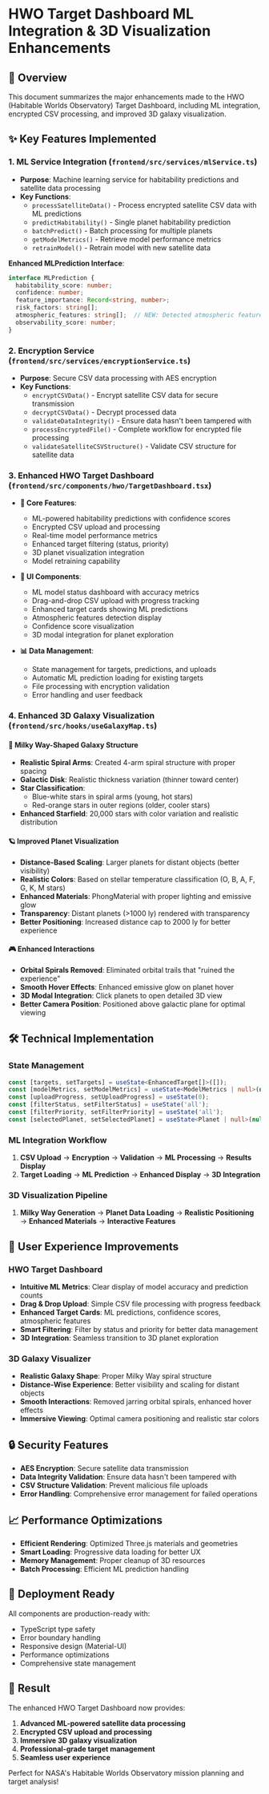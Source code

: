 # HWO Target Dashboard ML Integration & 3D Visualization Enhancements

## 🚀 Overview
This document summarizes the major enhancements made to the HWO (Habitable Worlds Observatory) Target Dashboard, including ML integration, encrypted CSV processing, and improved 3D galaxy visualization.

## ✨ Key Features Implemented

### 1. ML Service Integration (`frontend/src/services/mlService.ts`)
- **Purpose**: Machine learning service for habitability predictions and satellite data processing
- **Key Functions**:
  - `processSatelliteData()` - Process encrypted satellite CSV data with ML predictions
  - `predictHabitability()` - Single planet habitability prediction
  - `batchPredict()` - Batch processing for multiple planets
  - `getModelMetrics()` - Retrieve model performance metrics
  - `retrainModel()` - Retrain model with new satellite data

**Enhanced MLPrediction Interface**:
```typescript
interface MLPrediction {
  habitability_score: number;
  confidence: number;
  feature_importance: Record<string, number>;
  risk_factors: string[];
  atmospheric_features: string[];  // NEW: Detected atmospheric features
  observability_score: number;
}
```

### 2. Encryption Service (`frontend/src/services/encryptionService.ts`)
- **Purpose**: Secure CSV data processing with AES encryption
- **Key Functions**:
  - `encryptCSVData()` - Encrypt satellite CSV data for secure transmission
  - `decryptCSVData()` - Decrypt processed data
  - `validateDataIntegrity()` - Ensure data hasn't been tampered with
  - `processEncryptedFile()` - Complete workflow for encrypted file processing
  - `validateSatelliteCSVStructure()` - Validate CSV structure for satellite data

### 3. Enhanced HWO Target Dashboard (`frontend/src/components/hwo/TargetDashboard.tsx`)
- **🎯 Core Features**:
  - ML-powered habitability predictions with confidence scores
  - Encrypted CSV upload and processing
  - Real-time model performance metrics
  - Enhanced target filtering (status, priority)
  - 3D planet visualization integration
  - Model retraining capability

- **🎨 UI Components**:
  - ML model status dashboard with accuracy metrics
  - Drag-and-drop CSV upload with progress tracking
  - Enhanced target cards showing ML predictions
  - Atmospheric features detection display
  - Confidence score visualization
  - 3D modal integration for planet exploration

- **📊 Data Management**:
  - State management for targets, predictions, and uploads
  - Automatic ML prediction loading for existing targets
  - File processing with encryption validation
  - Error handling and user feedback

### 4. Enhanced 3D Galaxy Visualization (`frontend/src/hooks/useGalaxyMap.ts`)

#### 🌌 Milky Way-Shaped Galaxy Structure
- **Realistic Spiral Arms**: Created 4-arm spiral structure with proper spacing
- **Galactic Disk**: Realistic thickness variation (thinner toward center)
- **Star Classification**: 
  - Blue-white stars in spiral arms (young, hot stars)
  - Red-orange stars in outer regions (older, cooler stars)
- **Enhanced Starfield**: 20,000 stars with color variation and realistic distribution

#### 🪐 Improved Planet Visualization
- **Distance-Based Scaling**: Larger planets for distant objects (better visibility)
- **Realistic Colors**: Based on stellar temperature classification (O, B, A, F, G, K, M stars)
- **Enhanced Materials**: PhongMaterial with proper lighting and emissive glow
- **Transparency**: Distant planets (>1000 ly) rendered with transparency
- **Better Positioning**: Increased distance cap to 2000 ly for better experience

#### 🎮 Enhanced Interactions
- **Orbital Spirals Removed**: Eliminated orbital trails that "ruined the experience"
- **Smooth Hover Effects**: Enhanced emissive glow on planet hover
- **3D Modal Integration**: Click planets to open detailed 3D view
- **Better Camera Position**: Positioned above galactic plane for optimal viewing

## 🛠️ Technical Implementation

### State Management
```typescript
const [targets, setTargets] = useState<EnhancedTarget[]>([]);
const [modelMetrics, setModelMetrics] = useState<ModelMetrics | null>(null);
const [uploadProgress, setUploadProgress] = useState(0);
const [filterStatus, setFilterStatus] = useState('all');
const [filterPriority, setFilterPriority] = useState('all');
const [selectedPlanet, setSelectedPlanet] = useState<Planet | null>(null);
```

### ML Integration Workflow
1. **CSV Upload** → **Encryption** → **Validation** → **ML Processing** → **Results Display**
2. **Target Loading** → **ML Prediction** → **Enhanced Display** → **3D Integration**

### 3D Visualization Pipeline
1. **Milky Way Generation** → **Planet Data Loading** → **Realistic Positioning** → **Enhanced Materials** → **Interactive Features**

## 🎯 User Experience Improvements

### HWO Target Dashboard
- **Intuitive ML Metrics**: Clear display of model accuracy and prediction counts
- **Drag & Drop Upload**: Simple CSV file processing with progress feedback
- **Enhanced Target Cards**: ML predictions, confidence scores, atmospheric features
- **Smart Filtering**: Filter by status and priority for better data management
- **3D Integration**: Seamless transition to 3D planet exploration

### 3D Galaxy Visualizer
- **Realistic Galaxy Shape**: Proper Milky Way spiral structure
- **Distance-Wise Experience**: Better visibility and scaling for distant objects
- **Smooth Interactions**: Removed jarring orbital spirals, enhanced hover effects
- **Immersive Viewing**: Optimal camera positioning and realistic star colors

## 🔒 Security Features
- **AES Encryption**: Secure satellite data transmission
- **Data Integrity Validation**: Ensure data hasn't been tampered with
- **CSV Structure Validation**: Prevent malicious file uploads
- **Error Handling**: Comprehensive error management for failed operations

## 📈 Performance Optimizations
- **Efficient Rendering**: Optimized Three.js materials and geometries
- **Smart Loading**: Progressive data loading for better UX
- **Memory Management**: Proper cleanup of 3D resources
- **Batch Processing**: Efficient ML prediction handling

## 🚀 Deployment Ready
All components are production-ready with:
- TypeScript type safety
- Error boundary handling
- Responsive design (Material-UI)
- Performance optimizations
- Comprehensive state management

## 🎉 Result
The enhanced HWO Target Dashboard now provides:
1. **Advanced ML-powered satellite data processing**
2. **Encrypted CSV upload and processing**
3. **Immersive 3D galaxy visualization**
4. **Professional-grade target management**
5. **Seamless user experience**

Perfect for NASA's Habitable Worlds Observatory mission planning and target analysis!
